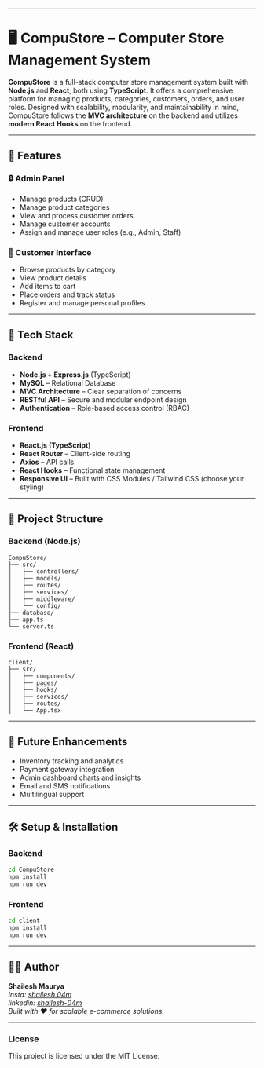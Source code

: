 
---

# 🖥️ CompuStore – Computer Store Management System

**CompuStore** is a full-stack computer store management system built with **Node.js** and **React**, both using **TypeScript**. It offers a comprehensive platform for managing products, categories, customers, orders, and user roles. Designed with scalability, modularity, and maintainability in mind, CompuStore follows the **MVC architecture** on the backend and utilizes **modern React Hooks** on the frontend.

---

## 🚀 Features

### 🔒 Admin Panel
- Manage products (CRUD)
- Manage product categories
- View and process customer orders
- Manage customer accounts
- Assign and manage user roles (e.g., Admin, Staff)

### 🛒 Customer Interface
- Browse products by category
- View product details
- Add items to cart
- Place orders and track status
- Register and manage personal profiles

---

## 🧱 Tech Stack

### Backend
- **Node.js + Express.js** (TypeScript)
- **MySQL** – Relational Database
- **MVC Architecture** – Clear separation of concerns
- **RESTful API** – Secure and modular endpoint design
- **Authentication** – Role-based access control (RBAC)

### Frontend
- **React.js (TypeScript)**
- **React Router** – Client-side routing
- **Axios** – API calls
- **React Hooks** – Functional state management
- **Responsive UI** – Built with CSS Modules / Tailwind CSS (choose your styling)

---

## 📁 Project Structure

### Backend (Node.js)
```
CompuStore/
├── src/
│   ├── controllers/
│   ├── models/
│   ├── routes/
│   ├── services/
│   ├── middleware/
│   └── config/
├── database/
├── app.ts
└── server.ts
```

### Frontend (React)
```
client/
├── src/
│   ├── components/
│   ├── pages/
│   ├── hooks/
│   ├── services/
│   ├── routes/
│   └── App.tsx
```

---

## 🧪 Future Enhancements
- Inventory tracking and analytics
- Payment gateway integration
- Admin dashboard charts and insights
- Email and SMS notifications
- Multilingual support

---

## 🛠️ Setup & Installation

### Backend
```bash
cd CompuStore
npm install
npm run dev
```

### Frontend
```bash
cd client
npm install
npm run dev
```

---

## 👨‍💻 Author

**Shailesh Maurya**  
_Insta: [shailesh.04m](https://www.instagram.com/shailesh.04m)_  
_linkedin: [shailesh-04m](https://www.linkedin.com/in/shailesh-04m/)_  
_Built with ❤️ for scalable e-commerce solutions._

---
### License

This project is licensed under the MIT License.

